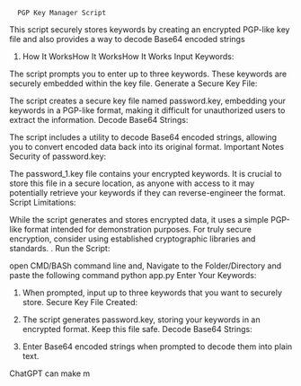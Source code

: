       PGP Key Manager Script


This script securely stores keywords by creating an encrypted PGP-like key file and also provides a way to decode Base64 encoded strings


1. How It WorksHow It WorksHow It Works
Input Keywords:

The script prompts you to enter up to three keywords. These keywords are securely embedded within the key file.
Generate a Secure Key File:

The script creates a secure key file named password.key, embedding your keywords in a PGP-like format, making it difficult for unauthorized users to extract the information.
Decode Base64 Strings:

The script includes a utility to decode Base64 encoded strings, allowing you to convert encoded data back into its original format.
Important Notes
Security of password.key:

The password_1.key file contains your encrypted keywords. It is crucial to store this file in a secure location, as anyone with access to it may potentially retrieve your keywords if they can reverse-engineer the format.
Script Limitations:

While the script generates and stores encrypted data, it uses a simple PGP-like format intended for demonstration purposes. For truly secure encryption, consider using established cryptographic libraries and standards.
.
Run the Script:

open CMD/BASh command line and, Navigate to the Folder/Directory and paste the following command 
python app.py
Enter Your Keywords:

1. When prompted, input up to three keywords that you want to securely store.
Secure Key File Created:

2. The script generates password.key, storing your keywords in an encrypted format. Keep this file safe.
Decode Base64 Strings:

3. Enter Base64 encoded strings when prompted to decode them into plain text.











ChatGPT can make m
